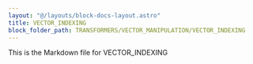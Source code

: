 ```yaml
---
layout: "@/layouts/block-docs-layout.astro"
title: VECTOR_INDEXING
block_folder_path: TRANSFORMERS/VECTOR_MANIPULATION/VECTOR_INDEXING
---
```


This is the Markdown file for VECTOR_INDEXING

